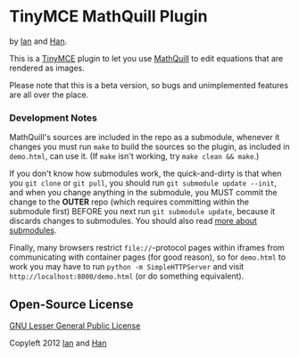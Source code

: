 # TinyMCE MathQuill Plugin

by [Ian][] and [Han][].

[Ian]: http://github.com/jungziege
[Han]: http://github.com/laughinghan

This is a [TinyMCE][] plugin to let you use [MathQuill][] to edit equations
that are rendered as images.

[TinyMCE]: http://www.tinymce.com
[MathQuill]: http://mathquill.com

Please note that this is a beta version, so bugs and unimplemented features
are all over the place.

### Development Notes

MathQuill's sources are included in the repo as a submodule, whenever it
changes you must run `make` to build the sources so the plugin, as included in
`demo.html`, can use it. (If `make` isn't working, try `make clean && make`.)

If you don't know how submodules work, the quick-and-dirty is that when you
`git clone` or `git pull`, you should run `git submodule update --init`, and
when you change anything in the submodule, you MUST commit the change to the
**OUTER** repo (which requires committing within the submodule first) BEFORE
you next run `git submodule update`, because it discards changes to
submodules. You should also read [more about submodules][submodules].

[submodules]: http://git-scm.com/book/en/Git-Tools-Submodules

Finally, many browsers restrict `file://`-protocol pages within iframes from
communicating with container pages (for good reason), so for `demo.html` to
work you may have to run `python -m SimpleHTTPServer` and visit
`http://localhost:8000/demo.html` (or do something equivalent).

## Open-Source License

[GNU Lesser General Public License](http://www.gnu.org/licenses/lgpl.html)

Copyleft 2012 [Ian](http://github.com/jungziege) and [Han](http://github.com/laughinghan)
